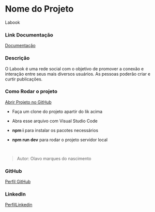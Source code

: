 # Nome do Projeto

Labook

### Link Documentação

[Documentação](https://documenter.getpostman.com/view/21555844/2s83S6dWVz)

### Descrição

O Labook é uma rede social com o objetivo de promover a conexão e interação entre seus mais diversos usuários. As pessoas poderão criar e curtir publicações.

### Como Rodar o projeto

[Abrir Projeto no GitHub](https://github.com/future4code/alves-Olavo-Nascimento/pull/71)

- Faça um clone do projeto apartir do lik acima

- Abra esse arquivo com Visual Studio Code

- **npm i** para instalar os pacotes necessários

- **npm run dev** para rodar o projeto servidor local

</br>

>Autor: Olavo marques do nascimento

### GitHub

[Perfil GitHub](https://github.com/Olavo-marques)

### LinkedIn

[PerfilLinkedin](https://www.linkedin.com/in/olavo-marques-6421ab123)
